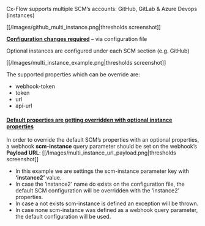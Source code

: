 
Cx-Flow supports multiple SCM’s accounts: GitHub, GitLab & Azure Devops (instances)

[[/Images/github_multi_instance.png|thresholds screenshot]]


<u>**Configuration changes required**</u> – via configuration file

Optional instances are configured under each SCM section (e.g. GitHub)

[[/Images/multi_instance_example.png|thresholds screenshot]]


The supported properties which can be override are:
* webhook-token
* token
* url
* api-url


#### <u>Default properties are getting overridden with optional instance properties</u>
In order to override the default SCM’s properties with an optional properties, a webhook **scm-instance** query parameter should be set on the webhook’s **Payload URL**:
[[/Images/multi_instance_url_payload.png|thresholds screenshot]]

* In this example we are settings the scm-instance parameter key with **‘instance2’** value.
* In case the ‘instance2’ name do exists on the configuration file, the default SCM configuration will be overridden with the ‘instance2’ properties.
* In case a not exists scm-instance is defined an exception will be thrown.
* In case none scm-instance was defined as a webhook query parameter, the default configuration will be used.


